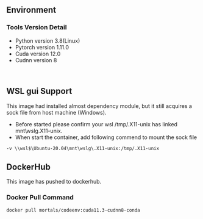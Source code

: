 ## Environment
### Tools Version Detail
- Python version 3.8(Linux)
- Pytorch version 1.11.0
- Cuda version 12.0
- Cudnn version 8

&nbsp;
## WSL gui Support
This image had installed almost dependency module, but it still acquires a sock file from host machine (Windows).
- Before started please confirm your wsl /tmp/.X11-unix has linked mnt\wslg\.X11-unix.
- When start the container, add following commend to mount the sock file
```Shell
-v \\wsl$\Ubuntu-20.04\mnt\wslg\.X11-unix:/tmp/.X11-unix 
```

## DockerHub
This image has pushed to dockerhub.
&nbsp;
### Docker Pull Command
```Shell
docker pull mortals/codeenv:cuda11.3-cudnn8-conda
```
